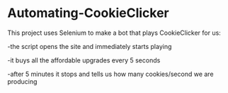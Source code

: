 # Automating-CookieClicker

This project uses Selenium to make a bot that plays CookieClicker for us:

-the script opens the site and immediately starts playing

-it buys all the affordable upgrades every 5 seconds

-after 5 minutes it stops and tells us how many cookies/second we are producing
